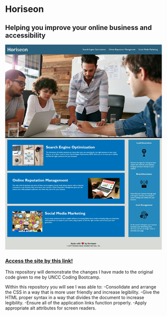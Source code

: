
# Horiseon

## Helping you improve your online business and accessibility

![Landing page for Horiseon.com](/assets/images/Horiseon-Screenshot.png)

### [Access the site by this link!](https://chapmanh10.github.io/horiseon-challenge/)

This repository will demonstrate the changes I have made to the original code given to me by UNCC Coding Bootcamp.

Within this repository you will see I was able to: 
-Consolidate and arrange the CSS in a way that is more user friendly and increase legibility. 
-Give the HTML proper syntax in a way that divides the document to increase legibility.
-Ensure all of the application links function properly.
-Apply appropriate alt attributes for screen readers.
